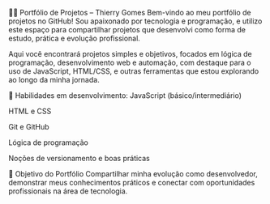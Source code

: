👨‍💻 Portfólio de Projetos – Thierry Gomes
Bem-vindo ao meu portfólio de projetos no GitHub! Sou apaixonado por tecnologia e programação, e utilizo este espaço para compartilhar projetos que desenvolvi como forma de estudo, prática e evolução profissional.

Aqui você encontrará projetos simples e objetivos, focados em lógica de programação, desenvolvimento web e automação, com destaque para o uso de JavaScript, HTML/CSS, e outras ferramentas que estou explorando ao longo da minha jornada.

🔧 Habilidades em desenvolvimento:
JavaScript (básico/intermediário)

HTML e CSS

Git e GitHub

Lógica de programação

Noções de versionamento e boas práticas

🎯 Objetivo do Portfólio
Compartilhar minha evolução como desenvolvedor, demonstrar meus conhecimentos práticos e conectar com oportunidades profissionais na área de tecnologia.
